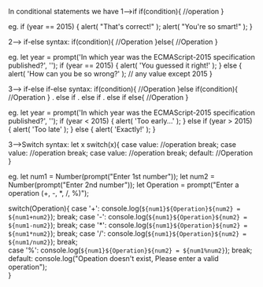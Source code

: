 In conditional statements we have 
1-->if
if(condition){
    //operation
}

eg. 
if (year == 2015) {
  alert( "That's correct!" );
  alert( "You're so smart!" );
}

2--> if-else
syntax: if(condition){
    //Operation
}else{
    //Operation
}

eg. 
    let year = prompt('In which year was the ECMAScript-2015 specification published?', '');
    if (year == 2015) {
        alert( 'You guessed it right!' );
    } else {
        alert( 'How can you be so wrong?' ); // any value except 2015
    }

3--> if-else if-else
syntax: if(condition){
    //Operation
}else if(condition){
    //Operation
}
. else if
. else if
. else if
else{
    //Operation
}

eg. 
let year = prompt('In which year was the ECMAScript-2015 specification published?', '');
if (year < 2015) {
  alert( 'Too early...' );
} else if (year > 2015) {
  alert( 'Too late' );
} else {
  alert( 'Exactly!' );
}

3-->Switch
syntax: let x
        switch(x){
            case value: //operation
                        break;
            case value: //operation
                        break;
            case value: //operation
                        break;
            default: //Operation            
        }

eg. 
let num1 = Number(prompt("Enter 1st number"));
let num2 = Number(prompt("Enter 2nd number"));
let Operation = prompt("Enter a operation (+, -, *, /, %)");

switch(Operation){
    case '+': console.log(`${num1}${Operation}${num2} = ${num1+num2}`);
                break;
    case '-':  console.log(`${num1}${Operation}${num2} = ${num1-num2}`);
                break; 
    case '*':   console.log(`${num1}${Operation}${num2} = ${num1*num2}`);
                break;
    case '/': console.log(`${num1}${Operation}${num2} = ${num1/num2}`);
                break;  
    case '%': console.log(`${num1}${Operation}${num2} = ${num1%num2}`);
                break; 
    default: console.log("Opeation doesn't exist, Please enter a valid operation");    
}        